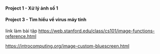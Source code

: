 #### Project 1 - Xử lý ảnh số 1 
#### Project 3 - Tìm hiểu về virus máy tính

link làm bài tập
https://web.stanford.edu/class/cs101/image-functions-reference.html


https://introcomputing.org/image-custom-bluescreen.html